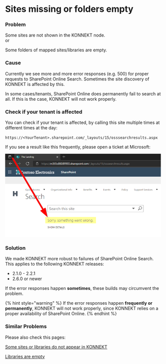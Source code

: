 # Sites missing or folders empty

### Problem

Some sites are not shown in the KONNEKT node.\
or

Some folders of mapped sites/libraries are empty.

### Cause

Currently we see more and more error responses (e.g. 500) for proper requests to SharePoint Online Search. Sometimes the site discovery of KONNEKT is affected by this.&#x20;

In some cases/tenants, SharePoint Online does permanently fail to search at all. If this is the case, KONNEKT will not work properly.

### Check if your tenant is affected

You can check if your tenant is affected, by calling this site multiple times at different times at the day:

`https://<YourTenant>.sharepoint.com/_layouts/15/osssearchresults.aspx`

If you see a result like this frequently, please open a ticket at Microsoft:

![](<../../.gitbook/assets/image (3).png>)

### Solution

We made KONNEKT more robust to failures of SharePoint Online Search. This applies to the following KONNEKT releases:

* 2.1.0 - 2.2.1
* 2.6.0 or newer

If the error responses happen **sometimes**, these builds may circumvent the problem.

{% hint style="warning" %}
If the error responses happen **frequently or permanently**, KONNEKT will not work properly, since KONNEKT relies on a proper availability of SharePoint Online.
{% endhint %}

### Similar Problems

Please also check this pages:&#x20;

[Some sites or libraries do not appear in KONNEKT](some-sites-or-libraries-do-not-appear-in-konnekt.md)

[Libraries are empty](libraries-are-empty.md)
